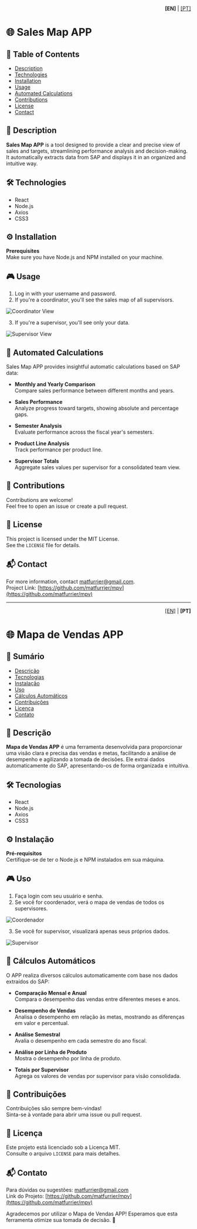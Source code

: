 <p align="right">
  <b>[EN]</b> | <a href="#pt-versão-em-português">[PT]</a>
</p>

# 🌐 Sales Map APP

## 📝 Table of Contents
- [Description](#description)
- [Technologies](#technologies)
- [Installation](#installation)
- [Usage](#usage)
- [Automated Calculations](#automated-calculations)
- [Contributions](#contributions)
- [License](#license)
- [Contact](#contact)

## 📖 Description

**Sales Map APP** is a tool designed to provide a clear and precise view of sales and targets, streamlining performance analysis and decision-making. It automatically extracts data from SAP and displays it in an organized and intuitive way.

## 🛠 Technologies

- React  
- Node.js  
- Axios  
- CSS3  

## ⚙ Installation

**Prerequisites**  
Make sure you have Node.js and NPM installed on your machine.

## 🎮 Usage

1. Log in with your username and password.  
2. If you're a coordinator, you'll see the sales map of all supervisors.

![Coordinator View](https://github.com/user-attachments/assets/38507dd5-c874-4b24-b4d6-1e4099c272cb)

3. If you're a supervisor, you'll see only your data.

![Supervisor View](https://github.com/matfurrier/mpv/assets/30526394/a228eb5d-9269-42dc-90bf-0eea2cf23eed)

## 🧮 Automated Calculations

Sales Map APP provides insightful automatic calculations based on SAP data:

- **Monthly and Yearly Comparison**  
  Compare sales performance between different months and years.

- **Sales Performance**  
  Analyze progress toward targets, showing absolute and percentage gaps.

- **Semester Analysis**  
  Evaluate performance across the fiscal year's semesters.

- **Product Line Analysis**  
  Track performance per product line.

- **Supervisor Totals**  
  Aggregate sales values per supervisor for a consolidated team view.

## 🤝 Contributions

Contributions are welcome!  
Feel free to open an issue or create a pull request.

## 📄 License

This project is licensed under the MIT License.  
See the `LICENSE` file for details.

## 📬 Contact

For more information, contact [matfurrier@gmail.com](mailto:matfurrier@gmail.com).  
Project Link: [https://github.com/matfurrier/mpv](https://github.com/matfurrier/mpv)

---

<a id="pt-versão-em-português"></a>
<p align="right">
  <a href="#">[EN]</a> | <b>[PT]</b>
</p>

# 🌐 Mapa de Vendas APP

## 📝 Sumário
- [Descrição](#descrição)
- [Tecnologias](#tecnologias)
- [Instalação](#instalação)
- [Uso](#uso)
- [Cálculos Automáticos](#cálculos-automáticos)
- [Contribuições](#contribuições)
- [Licença](#licença)
- [Contato](#contato)

## 📖 Descrição

**Mapa de Vendas APP** é uma ferramenta desenvolvida para proporcionar uma visão clara e precisa das vendas e metas, facilitando a análise de desempenho e agilizando a tomada de decisões. Ele extrai dados automaticamente do SAP, apresentando-os de forma organizada e intuitiva.

## 🛠 Tecnologias

- React  
- Node.js  
- Axios  
- CSS3  

## ⚙ Instalação

**Pré-requisitos**  
Certifique-se de ter o Node.js e NPM instalados em sua máquina.

## 🎮 Uso

1. Faça login com seu usuário e senha.  
2. Se você for coordenador, verá o mapa de vendas de todos os supervisores.

![Coordenador](https://github.com/matfurrier/mpv/assets/30526394/196f7fae-279b-4081-8677-364c8b7ed696)

3. Se você for supervisor, visualizará apenas seus próprios dados.

![Supervisor](https://github.com/matfurrier/mpv/assets/30526394/a228eb5d-9269-42dc-90bf-0eea2cf23eed)

## 🧮 Cálculos Automáticos

O APP realiza diversos cálculos automaticamente com base nos dados extraídos do SAP:

- **Comparação Mensal e Anual**  
  Compara o desempenho das vendas entre diferentes meses e anos.

- **Desempenho de Vendas**  
  Analisa o desempenho em relação às metas, mostrando as diferenças em valor e percentual.

- **Análise Semestral**  
  Avalia o desempenho em cada semestre do ano fiscal.

- **Análise por Linha de Produto**  
  Mostra o desempenho por linha de produto.

- **Totais por Supervisor**  
  Agrega os valores de vendas por supervisor para visão consolidada.

## 🤝 Contribuições

Contribuições são sempre bem-vindas!  
Sinta-se à vontade para abrir uma issue ou pull request.

## 📄 Licença

Este projeto está licenciado sob a Licença MIT.  
Consulte o arquivo `LICENSE` para mais detalhes.

## 📬 Contato

Para dúvidas ou sugestões: [matfurrier@gmail.com](mailto:matfurrier@gmail.com)  
Link do Projeto: [https://github.com/matfurrier/mpv](https://github.com/matfurrier/mpv)

Agradecemos por utilizar o Mapa de Vendas APP! Esperamos que esta ferramenta otimize sua tomada de decisão. 🚀
